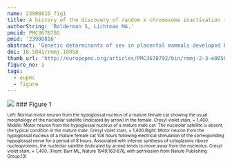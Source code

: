 ```yaml
---
name: 23908816_fig1
title: A history of the discovery of random x chromosome inactivation in the human female and its significance.
authorString: 'Balderman S, Lichtman MA.'
pmcid: PMC3678792
pmid: '23908816'
abstract: 'Genetic determinants of sex in placental mammals developed by the evolution of primordial autosomes into the male and female sex chromosomes. The Y chromosome determines maleness by the action of the gene SRY, which encodes a protein that initiates a sequence of events prompting the embryonic gonads to develop into testes. The X chromosome in the absence of a Y chromosome results in a female by permitting the conversion of the embryonic gonads into ovaries. We trace the historical progress that resulted in the discovery that one X chromosome in the female is randomly inactivated in early embryogenesis, accomplishing approximate equivalency of X chromosome gene dosage in both sexes. This event results in half of the somatic cells in a tissue containing proteins encoded by the genes of the maternal X chromosome and half having proteins encoded by the genes of the paternal X chromosome, on average, accounting for the phenotype of a female heterozygote with an X chromosome mutation. The hypothesis of X chromosome inactivation as a random event early in embryogenesis was first described as a result of studies of variegated coat color in female mice. Similar results were found in women using the X chromosome-linked gene, glucose-6-phosphate dehydrogenase, studied in red cells. The random inactivation of the X chromosome-bearing genes for isoenzyme types A and B of glucose-6-phosphate dehydrogenase was used to establish the clonal origin of neoplasms in informative women with leiomyomas. Behind these discoveries are the stories of the men and women scientists whose research enlightened these aspects of X chromosome function and their implication for medicine. '
doi: 10.5041/rmmj.10058
thumb_url: 'http://europepmc.org/articles/PMC3678792/bin/rmmj-2-3-e0058_Figure1.gif'
figure_no: 1
tags:
  - eupmc
  - figure
---
```

<img src='http://europepmc.org/articles/PMC3678792/bin/rmmj-2-3-e0058_Figure1.jpg' style='max-height: 300px'>
### Figure 1
<p style='font-size: 10px;'>Left: Normal motor neuron from the hypoglossal nucleus of a mature female cat showing the usual morphology of the nucleolar satellite (indicated by arrow) in the female. Cresyl violet stain, × 1,400. Middle: Motor neuron from the hypoglossal nucleus of a mature male cat. The nucleolar satellite is absent, the typical condition in the mature male. Cresyl violet stain, × 1,400.Right: Motor neuron from the hypoglossal nucleus of a mature female cat 108 hours following electrical stimulation of the corresponding hypoglossal nerve for a period of 8 hours. Associated with intense synthesis of cytoplasmic ribose nucleoproteins, the nucleolar satellite (indicated by arrow) tends to move away from the nucleolus. Cresyl violet stain, × 1,400. (From: Barr ML, Nature 1949;163:676, with permission from Nature Publishing Group.<xref ref-type="bibr" rid="b13-rmmj-2-3-e0058">13</xref>)</p>